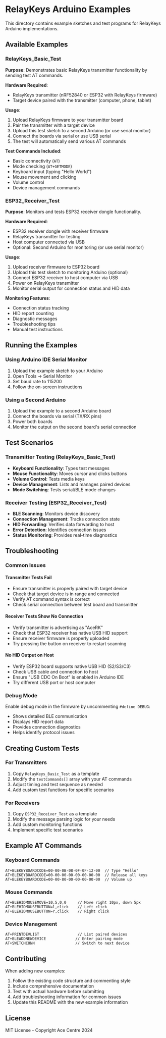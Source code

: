 # RelayKeys Arduino Examples

This directory contains example sketches and test programs for RelayKeys Arduino implementations.

## Available Examples

### RelayKeys_Basic_Test
**Purpose**: Demonstrates basic RelayKeys transmitter functionality by sending test AT commands.

**Hardware Required**:
- RelayKeys transmitter (nRF52840 or ESP32 with RelayKeys firmware)
- Target device paired with the transmitter (computer, phone, tablet)

**Usage**:
1. Upload RelayKeys firmware to your transmitter board
2. Pair the transmitter with a target device
3. Upload this test sketch to a second Arduino (or use serial monitor)
4. Connect the boards via serial or use USB serial
5. The test will automatically send various AT commands

**Test Commands Included**:
- Basic connectivity (`AT`)
- Mode checking (`AT+GETMODE`)
- Keyboard input (typing "Hello World")
- Mouse movement and clicking
- Volume control
- Device management commands

### ESP32_Receiver_Test
**Purpose**: Monitors and tests ESP32 receiver dongle functionality.

**Hardware Required**:
- ESP32 receiver dongle with receiver firmware
- RelayKeys transmitter for testing
- Host computer connected via USB
- Optional: Second Arduino for monitoring (or use serial monitor)

**Usage**:
1. Upload receiver firmware to ESP32 board
2. Upload this test sketch to monitoring Arduino (optional)
3. Connect ESP32 receiver to host computer via USB
4. Power on RelayKeys transmitter
5. Monitor serial output for connection status and HID data

**Monitoring Features**:
- Connection status tracking
- HID report counting
- Diagnostic messages
- Troubleshooting tips
- Manual test instructions

## Running the Examples

### Using Arduino IDE Serial Monitor
1. Upload the example sketch to your Arduino
2. Open Tools → Serial Monitor
3. Set baud rate to 115200
4. Follow the on-screen instructions

### Using a Second Arduino
1. Upload the example to a second Arduino board
2. Connect the boards via serial (TX/RX pins)
3. Power both boards
4. Monitor the output on the second board's serial connection

## Test Scenarios

### Transmitter Testing (RelayKeys_Basic_Test)
- **Keyboard Functionality**: Types test messages
- **Mouse Functionality**: Moves cursor and clicks buttons
- **Volume Control**: Tests media keys
- **Device Management**: Lists and manages paired devices
- **Mode Switching**: Tests serial/BLE mode changes

### Receiver Testing (ESP32_Receiver_Test)
- **BLE Scanning**: Monitors device discovery
- **Connection Management**: Tracks connection state
- **HID Forwarding**: Verifies data forwarding to host
- **Error Detection**: Identifies connection issues
- **Status Monitoring**: Provides real-time diagnostics

## Troubleshooting

### Common Issues

#### Transmitter Tests Fail
- Ensure transmitter is properly paired with target device
- Check that target device is in range and connected
- Verify AT command syntax is correct
- Check serial connection between test board and transmitter

#### Receiver Tests Show No Connection
- Verify transmitter is advertising as "AceRK"
- Check that ESP32 receiver has native USB HID support
- Ensure receiver firmware is properly uploaded
- Try pressing the button on receiver to restart scanning

#### No HID Output on Host
- Verify ESP32 board supports native USB HID (S2/S3/C3)
- Check USB cable and connection to host
- Ensure "USB CDC On Boot" is enabled in Arduino IDE
- Try different USB port or host computer

### Debug Mode
Enable debug mode in the firmware by uncommenting `#define DEBUG`:
- Shows detailed BLE communication
- Displays HID report data
- Provides connection diagnostics
- Helps identify protocol issues

## Creating Custom Tests

### For Transmitters
1. Copy `RelayKeys_Basic_Test` as a template
2. Modify the `testCommands[]` array with your AT commands
3. Adjust timing and test sequence as needed
4. Add custom test functions for specific scenarios

### For Receivers
1. Copy `ESP32_Receiver_Test` as a template
2. Modify the message parsing logic for your needs
3. Add custom monitoring functions
4. Implement specific test scenarios

## Example AT Commands

### Keyboard Commands
```
AT+BLEKEYBOARDCODE=00-00-0B-08-0F-0F-12-00  // Type "Hello"
AT+BLEKEYBOARDCODE=00-00-00-00-00-00-00-00  // Release all keys
AT+BLEKEYBOARDCODE=00-00-80-00-00-00-00-00  // Volume up
```

### Mouse Commands
```
AT+BLEHIDMOUSEMOVE=10,5,0,0     // Move right 10px, down 5px
AT+BLEHIDMOUSEBUTTON=l,click    // Left click
AT+BLEHIDMOUSEBUTTON=r,click    // Right click
```

### Device Management
```
AT+PRINTDEVLIST                 // List paired devices
AT+BLEADDNEWDEVICE             // Enter pairing mode
AT+SWITCHCONN                  // Switch to next device
```

## Contributing

When adding new examples:
1. Follow the existing code structure and commenting style
2. Include comprehensive documentation
3. Test with actual hardware before submitting
4. Add troubleshooting information for common issues
5. Update this README with the new example information

## License

MIT License - Copyright Ace Centre 2024
